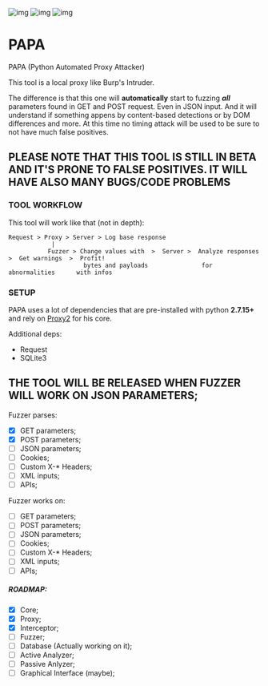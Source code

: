 ![img](https://img.shields.io/badge/Python-2.7-green.svg?style=for-the-badge) ![img](https://img.shields.io/badge/Version-0.0.1-orange.svg?style=for-the-badge) ![img](https://img.shields.io/github/last-commit/h0nus/PAPA.svg?style=for-the-badge)

# PAPA
PAPA (Python Automated Proxy Attacker)

This tool is a local proxy like Burp's Intruder.

The difference is that this one will **automatically** start to fuzzing **_all_** parameters found in GET and POST request.
Even in JSON input.
And it will understand if something appens by content-based detections or by DOM differences and more.
At this time no timing attack will be used to be sure to not have much false positives.

## PLEASE NOTE THAT THIS TOOL IS STILL IN BETA AND IT'S PRONE TO FALSE POSITIVES. IT WILL HAVE ALSO MANY BUGS/CODE PROBLEMS

### TOOL WORKFLOW
This tool will work like that (not in depth):

```
Request > Proxy > Server > Log base response
            |  
           Fuzzer > Change values with  >  Server >  Analyze responses   >  Get warnings  >  Profit!
                     bytes and payloads               for abnormalities      with infos
```


### SETUP
PAPA uses a lot of dependencies that are pre-installed with python **2.7.15+** and rely on [Proxy2](https://github.com/inaz2/proxy2) for his core.

Additional deps:
- Request
- SQLite3

## THE TOOL WILL BE RELEASED WHEN FUZZER WILL WORK ON JSON PARAMETERS;

Fuzzer parses:
- [x] GET parameters;
- [x] POST parameters;
- [ ] JSON parameters;
- [ ] Cookies;
- [ ] Custom X-* Headers;
- [ ] XML inputs;
- [ ] APIs;

Fuzzer works on:
- [ ] GET parameters;
- [ ] POST parameters;
- [ ] JSON parameters;
- [ ] Cookies;
- [ ] Custom X-* Headers;
- [ ] XML inputs;
- [ ] APIs;

##### ROADMAP:
- [x] Core;
- [x] Proxy;
- [x] Interceptor;
- [ ] Fuzzer;
- [ ] Database (Actually working on it);
- [ ] Active Analyzer;
- [ ] Passive Anlyzer;
- [ ] Graphical Interface (maybe);
